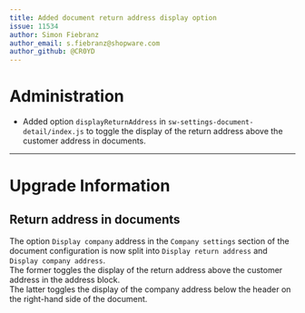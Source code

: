 ```yaml
---
title: Added document return address display option
issue: 11534
author: Simon Fiebranz
author_email: s.fiebranz@shopware.com
author_github: @CR0YD
---
```

# Administration
* Added option `displayReturnAddress` in `sw-settings-document-detail/index.js` to toggle the display of the return address above the customer address in documents.
___
# Upgrade Information
## Return address in documents
The option `Display company` address in the `Company settings` section of the document configuration is now split into `Display return address` and `Display company address`.  
The former toggles the display of the return address above the customer address in the address block.  
The latter toggles the display of the company address below the header on the right-hand side of the document.
